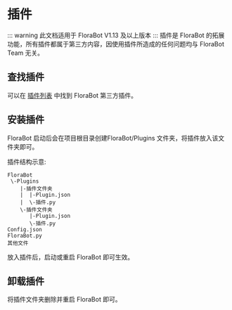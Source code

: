 # 插件

::: warning
此文档适用于 FloraBot V1.13 及以上版本
:::
插件是 FloraBot 的拓展功能，所有插件都属于第三方内容，因使用插件所造成的任何问题均与 FloraBot Team 无关。

## 查找插件

可以在 [插件列表](./plugin_list.md) 中找到 FloraBot 第三方插件。

## 安装插件

FloraBot 启动后会在项目根目录创建FloraBot/Plugins 文件夹，将插件放入该文件夹即可。

插件结构示意:
```
FloraBot
 \-Plugins
    |-插件文件夹
    |  |-Plugin.json
    |  \-插件.py
    \-插件文件夹
       |-Plugin.json
       \-插件.py
Config.json
FloraBot.py
其他文件
```

放入插件后，启动或重启 FloraBot 即可生效。

## 卸载插件

将插件文件夹删除并重启 FloraBot 即可。

